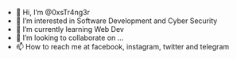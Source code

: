 - 👋 Hi, I’m @0xsTr4ng3r
- 👀 I’m interested in Software Development and Cyber Security
- 🌱 I’m currently learning Web Dev
- 💞️ I’m looking to collaborate on ...
- 📫 How to reach me at facebook, instagram, twitter and telegram

<!---
0xsTr4ng3r/0xsTr4ng3r is a ✨ special ✨ repository because its `README.md` (this file) appears on your GitHub profile.
You can click the Preview link to take a look at your changes.
--->
